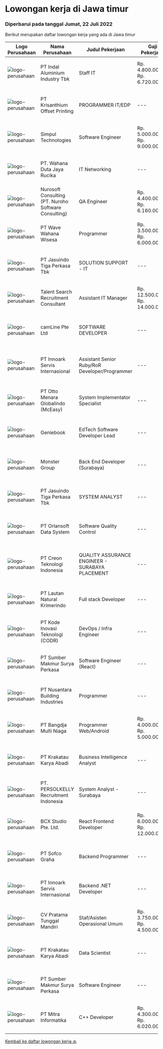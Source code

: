 
  # Lowongan kerja di Jawa timur

  ### Diperbarui pada tanggal Jumat, 22 Juli 2022

  Berikut merupakan daftar lowongan kerja yang ada di Jawa timur

  |Logo Perusahaan | Nama Perusahaan | Judul Pekerjaan | Gaji Pekerjaan | Lokasi | Deskripsi | Tanggal diunggah | Pranala |
  | -------------- | --------------- | --------------- | --------- | --------- | -------------- | ------- | ----------- |
  |![logo-perusahaan](https://image-service-cdn.seek.com.au/ea332c4383ea1b939ad4fc278a71567df6b2972f/ee4dce1061f3f616224767ad58cb2fc751b8d2dc)|PT Indal Aluminium Industry Tbk|Staff IT|Rp. 4.800.000-Rp. 6.720.000|Sidoarjo|Qulifikasi: Pendidikan Min S1 Teknik Komputer Usia maksimu 30 Tahun Memiliki pengalaman yang sama min 2 tahun Memiliki keterampilan dan kemampuan...|Jumat, 22 Juli 2022|https://www.jobstreet.co.id/id/job/staff-it-3966033?token=0~fd89e19a-966e-48e5-92ba-2642fdd1d3f0&sectionRank=1&jobId=jobstreet-id-job-3966033|
|![logo-perusahaan](https://image-service-cdn.seek.com.au/6a0421e7422ea05da7c7df2993a4c36665968f9f/ee4dce1061f3f616224767ad58cb2fc751b8d2dc)|PT Krisanthium Offset Printing|PROGRAMMER IT/EDP|---|Surabaya|Deskripsi PekerjaanKualifikasi :  · Usia 25 – 30 tahun· Minimal D III Tehnik Teknik Informatika/Sistem Informasi/Ilmu komputer atau setara· Pengalaman...|Rabu, 20 Juli 2022|https://www.jobstreet.co.id/id/job/programmer-it-edp-3944502?token=0~fd89e19a-966e-48e5-92ba-2642fdd1d3f0&sectionRank=2&jobId=jobstreet-id-job-3944502|
|![logo-perusahaan](https://image-service-cdn.seek.com.au/86f14356bc1f934fa987c601444edf6762263efa/ee4dce1061f3f616224767ad58cb2fc751b8d2dc)|Simpul Technologies|Software Engineer|Rp. 5.000.000-Rp. 9.000.000|Surabaya|Join our exciting Tech Team as a Full-Stack Software Engineer. Our team builds wonderful Enterprise Tech platform. You will be part of a talented...|Jumat, 22 Juli 2022|https://www.jobstreet.co.id/id/job/software-engineer-3966325?token=0~fd89e19a-966e-48e5-92ba-2642fdd1d3f0&sectionRank=3&jobId=jobstreet-id-job-3966325|
|![logo-perusahaan](https://image-service-cdn.seek.com.au/eb83c1ed9ee5e133cfda608ad027c71f6bb971ed/ee4dce1061f3f616224767ad58cb2fc751b8d2dc)|PT. Wahana Duta Jaya Rucika|IT Networking|---|Jawa Timur|Kualifikasi : Minimal S1 Teknik Informatika/ Komputer/ Sistem Informatika. Memiliki pengalaman dalam bidang Networking minimal 2 tahun. Memiliki...|Selasa, 19 Juli 2022|https://www.jobstreet.co.id/id/job/it-networking-3961879?token=0~fd89e19a-966e-48e5-92ba-2642fdd1d3f0&sectionRank=4&jobId=jobstreet-id-job-3961879|
|![logo-perusahaan](https://image-service-cdn.seek.com.au/80d9f9357b1a2e56b4a86927c47c40f644df9ce9/ee4dce1061f3f616224767ad58cb2fc751b8d2dc)|Nurosoft Consulting (PT. Nuroho Software Consulting)|QA Engineer|Rp. 4.400.000-Rp. 6.160.000|Surabaya|Qualification: Detail-oriented Self-starter and motivated Familiarity with SDLC Passionate in performing Quality Assurance Specification Bachelor's...|Kamis, 21 Juli 2022|https://www.jobstreet.co.id/id/job/qa-engineer-3952877?token=0~fd89e19a-966e-48e5-92ba-2642fdd1d3f0&sectionRank=5&jobId=jobstreet-id-job-3952877|
|![logo-perusahaan](https://image-service-cdn.seek.com.au/81f99fd5b5c717f60e3eba00fe7ce9c269be7dbb/ee4dce1061f3f616224767ad58cb2fc751b8d2dc)|PT Wave Wahana Wisesa|Programmer|Rp. 3.500.000-Rp. 6.000.000|Surabaya|Programmer lowongan1. (&lt;35 years old), S1, related major.2. At least 1 years of experience in PHP,HTML5 and Laravel Frameworks and MySQL/MariaDB.3....|Kamis, 21 Juli 2022|https://www.jobstreet.co.id/id/job/programmer-3947165?token=0~fd89e19a-966e-48e5-92ba-2642fdd1d3f0&sectionRank=6&jobId=jobstreet-id-job-3947165|
|![logo-perusahaan](https://image-service-cdn.seek.com.au/af38d604e6f81bafc849d1c25c6e20a1e8cbc479/ee4dce1061f3f616224767ad58cb2fc751b8d2dc)|PT Jasuindo Tiga Perkasa Tbk|SOLUTION SUPPORT - IT|---|Sidoarjo|KUALIFIKASI : Pendidikan Minimal D3/S1 Teknik Informatika Minimal memiliki 1 tahun pengalaman kerja di bidang yang sama ...|Selasa, 19 Juli 2022|https://www.jobstreet.co.id/id/job/solution-support-it-3962355?token=0~fd89e19a-966e-48e5-92ba-2642fdd1d3f0&sectionRank=7&jobId=jobstreet-id-job-3962355|
|![logo-perusahaan](https://image-service-cdn.seek.com.au/7168f3ed808f08335fbdac2fb7069dcf27f09ea8/ee4dce1061f3f616224767ad58cb2fc751b8d2dc)|Talent Search Recruitment Consultant|Assistant IT Manager|Rp. 12.500.000-Rp. 14.000.000|Surabaya|This position is responsible for Information &amp; Technology Management and Processes.Requirements: Min. 4 (four) years of relative experience in the...|Selasa, 19 Juli 2022|https://www.jobstreet.co.id/id/job/assistant-it-manager-3962116?token=0~fd89e19a-966e-48e5-92ba-2642fdd1d3f0&sectionRank=8&jobId=jobstreet-id-job-3962116|
|![logo-perusahaan](https://image-service-cdn.seek.com.au/b7366e8b01e6aee81a7d1b9b04a5352ee0daf22f/ee4dce1061f3f616224767ad58cb2fc751b8d2dc)|camLine  Pte Ltd|SOFTWARE DEVELOPER|---|Surabaya|Job Description : Involve in the entire development cycle from requirements analysis to design, coding, testing, implementation and support Overseas...|Jumat, 22 Juli 2022|https://www.jobstreet.co.id/id/job/software-developer-3966230?token=0~fd89e19a-966e-48e5-92ba-2642fdd1d3f0&sectionRank=9&jobId=jobstreet-id-job-3966230|
|![logo-perusahaan](https://image-service-cdn.seek.com.au/03d5b2909306d41d8d881d2ac7cfb4a0d8a47045/ee4dce1061f3f616224767ad58cb2fc751b8d2dc)|PT Innoark Servis Internasional|Assistant Senior Ruby/RoR Developer/Programmer|---|Batam|Responsibilities: Working on project-based requirements Providing solution for issues Providing idea to maintain and improve current working system Be...|Rabu, 20 Juli 2022|https://www.jobstreet.co.id/id/job/assistant-senior-ruby-ror-developer-programmer-3944254?token=0~fd89e19a-966e-48e5-92ba-2642fdd1d3f0&sectionRank=10&jobId=jobstreet-id-job-3944254|
|![logo-perusahaan](https://image-service-cdn.seek.com.au/d2fdc8f770780672c481f96da84f09bace4e0084/ee4dce1061f3f616224767ad58cb2fc751b8d2dc)|PT Otto Menara Globalindo (McEasy)|System Implementator Specialist|---|Surabaya|McEasy is a startup company that provide a SaaS (Software as a Service) digital solution and GPS to asisst logistic companies manage their operational...|Rabu, 20 Juli 2022|https://www.jobstreet.co.id/id/job/system-implementator-specialist-3951250?token=0~fd89e19a-966e-48e5-92ba-2642fdd1d3f0&sectionRank=11&jobId=jobstreet-id-job-3951250|
|![logo-perusahaan](https://image-service-cdn.seek.com.au/533dfca0548429794785a13cc75e82c4e4ec7b73/ee4dce1061f3f616224767ad58cb2fc751b8d2dc)|Geniebook|EdTech Software Developer Lead|---|Surabaya|Loved by over 150,000 users, Geniebook is Singapore’s largest online learning platform for English, Mathematics and Science (EMS) syllabus. From...|Rabu, 20 Juli 2022|https://www.jobstreet.co.id/id/job/edtech-software-developer-lead-9745192/origin/sg?token=0~fd89e19a-966e-48e5-92ba-2642fdd1d3f0&sectionRank=12&jobId=jobstreet-sg-job-9745192|
|![logo-perusahaan](https://image-service-cdn.seek.com.au/fde7c35858fa549271ce89711d09acc66907aecf/ee4dce1061f3f616224767ad58cb2fc751b8d2dc)|Monster Group|Back End Developer (Surabaya)|---|Surabaya|Job Description :- Work closely with the IT team in completing projects- Troubleshoot and fix any issues relating to Backend programs- Ensure smooth...|Kamis, 21 Juli 2022|https://www.jobstreet.co.id/id/job/back-end-developer-surabaya-3946683?token=0~fd89e19a-966e-48e5-92ba-2642fdd1d3f0&sectionRank=13&jobId=jobstreet-id-job-3946683|
|![logo-perusahaan](https://image-service-cdn.seek.com.au/f9cd043f1011fee386470591649d3e30b502df59/ee4dce1061f3f616224767ad58cb2fc751b8d2dc)|PT Jasuindo Tiga Perkasa Tbk|SYSTEM ANALYST|---|Jawa Timur|KUALIFIKASI : Pendidikan S1 Teknik Informatika Pengalaman minimal 3 tahun dibidang yg sama Memiliki kemampuan Bahasa Inggris  minimal  pasif ...|Selasa, 19 Juli 2022|https://www.jobstreet.co.id/id/job/system-analyst-3962405?token=0~fd89e19a-966e-48e5-92ba-2642fdd1d3f0&sectionRank=14&jobId=jobstreet-id-job-3962405|
|![logo-perusahaan](https://image-service-cdn.seek.com.au/5c6844f677feba822f416928a6c156ad5662c591/ee4dce1061f3f616224767ad58cb2fc751b8d2dc)|PT Orlansoft Data System|Software Quality Control|---|Jawa Timur|Deskripsi pekerjaan:* Bertanggung jawab terhadap jaminan kualitas software* Melakukan semua jenis pengujian software termasuk fungsionalitas,...|Kamis, 21 Juli 2022|https://www.jobstreet.co.id/id/job/software-quality-control-3964549?token=0~fd89e19a-966e-48e5-92ba-2642fdd1d3f0&sectionRank=15&jobId=jobstreet-id-job-3964549|
|![logo-perusahaan](https://image-service-cdn.seek.com.au/ef19ccb6be2179322c1a4b8336cc82227bef4368/ee4dce1061f3f616224767ad58cb2fc751b8d2dc)|PT Creon Teknologi Indonesia|QUALITY ASSURANCE ENGINEER - SURABAYA PLACEMENT|---|Surabaya|Job Responsibilities: Software testing of e-Commerce and websites. Prepare and set up test framework and environment. Participate in software design...|Kamis, 21 Juli 2022|https://www.jobstreet.co.id/id/job/quality-assurance-engineer-surabaya-placement-3965151?token=0~fd89e19a-966e-48e5-92ba-2642fdd1d3f0&sectionRank=16&jobId=jobstreet-id-job-3965151|
|![logo-perusahaan](https://image-service-cdn.seek.com.au/b748981387a7675e8ba20c556661ea6420f5e17f/ee4dce1061f3f616224767ad58cb2fc751b8d2dc)|PT Lautan Natural Krimerindo|Full stack Developer|---|Mojokerto|Membangun aplikasi baik web maupun mobile (Android) untuk membantu data collection dan operasional perusahaan. Mengidentifikasi, mendesign, dan...|Rabu, 20 Juli 2022|https://www.jobstreet.co.id/id/job/full-stack-developer-3944058?token=0~fd89e19a-966e-48e5-92ba-2642fdd1d3f0&sectionRank=17&jobId=jobstreet-id-job-3944058|
|![logo-perusahaan](https://image-service-cdn.seek.com.au/6d97a4ffe0f325e8e84b260a2064eead4009eff7/ee4dce1061f3f616224767ad58cb2fc751b8d2dc)|PT Kode Inovasi Teknologi (CODR)|DevOps / Infra Engineer|---|Yogyakarta|Minimum Requirements: Understand the basics of Security Best Practices Solid understanding of DevOps Philosophy, Agile Methods, and Infrastructure as...|Kamis, 21 Juli 2022|https://www.jobstreet.co.id/id/job/devops-infra-engineer-3965698?token=0~fd89e19a-966e-48e5-92ba-2642fdd1d3f0&sectionRank=18&jobId=jobstreet-id-job-3965698|
|![logo-perusahaan](https://image-service-cdn.seek.com.au/2bb020942b57424abf5747dd3e479a3482b19d4b/ee4dce1061f3f616224767ad58cb2fc751b8d2dc)|PT Sumber Makmur Surya Perkasa|Software Engineer (React)|---|Surabaya|Who are we looking for?“Steel and building materials distributor are looking for a Software Engineer!”What do you have in mind when you read the words...|Kamis, 21 Juli 2022|https://www.jobstreet.co.id/id/job/software-engineer-react-3964635?token=0~fd89e19a-966e-48e5-92ba-2642fdd1d3f0&sectionRank=19&jobId=jobstreet-id-job-3964635|
|![logo-perusahaan](https://image-service-cdn.seek.com.au/19815d858db79ae1ac28b9a5a3eef3602a38d196/ee4dce1061f3f616224767ad58cb2fc751b8d2dc)|PT Nusantara Building Industries|Programmer|---|Jakarta Raya|Melakukan pembuatan dan perbaikan aplikasi Web Based atau Mobile Based  Kualifikasi: Usia maksimal 30 tahun Pendidikan D3/S1 Teknik/Manajemen...|Rabu, 20 Juli 2022|https://www.jobstreet.co.id/id/job/programmer-3964127?token=0~fd89e19a-966e-48e5-92ba-2642fdd1d3f0&sectionRank=20&jobId=jobstreet-id-job-3964127|
|![logo-perusahaan](https://image-service-cdn.seek.com.au/5a6c5efb1f5f8fb125b5b5a613be05fd8869ce0b/ee4dce1061f3f616224767ad58cb2fc751b8d2dc)|PT Bangdja Multi Niaga|Programmer Web/Android|Rp. 4.000.000-Rp. 5.000.000|Sidoarjo|Responsibilities : Managing and make sure all application programs keep to standard requirement, documentation, and procedure. Communicates with...|Rabu, 20 Juli 2022|https://www.jobstreet.co.id/id/job/programmer-web-android-3951512?token=0~fd89e19a-966e-48e5-92ba-2642fdd1d3f0&sectionRank=21&jobId=jobstreet-id-job-3951512|
|![logo-perusahaan](https://image-service-cdn.seek.com.au/b2d1f3ffed82713bb6c2c91fa675bbfd0cfb2ac6/ee4dce1061f3f616224767ad58cb2fc751b8d2dc)|PT Krakatau Karya Abadi|Business Intelligence Analyst|---|Surabaya|Surabaya, IndonesiaBusiness Intelligence AnalystAbout SuperWe are a group of business enthusiasts, scientists, communicators, designers, productive...|Rabu, 20 Juli 2022|https://www.jobstreet.co.id/id/job/business-intelligence-analyst-3964058?token=0~fd89e19a-966e-48e5-92ba-2642fdd1d3f0&sectionRank=22&jobId=jobstreet-id-job-3964058|
|![logo-perusahaan](https://image-service-cdn.seek.com.au/a778cc2d537d275f0abc3d64068f14c4c640057e/ee4dce1061f3f616224767ad58cb2fc751b8d2dc)|PT. PERSOLKELLY Recruitment Indonesia|System Analyst - Surabaya|---|Surabaya|Job Description: Deploy, maintain, and troubleshoot core business applications, including application servers, associated hardware, endpoints, and...|Selasa, 19 Juli 2022|https://www.jobstreet.co.id/id/job/system-analyst-surabaya-3961447?token=0~fd89e19a-966e-48e5-92ba-2642fdd1d3f0&sectionRank=23&jobId=jobstreet-id-job-3961447|
|![logo-perusahaan](https://image-service-cdn.seek.com.au/21406f519358b8335deea1347e37dfc2ef150f79/ee4dce1061f3f616224767ad58cb2fc751b8d2dc)|BCX Studio Pte. Ltd.|React Frontend Developer|Rp. 6.000.000-Rp. 12.000.000|Bali|BCX Studio is a Singapore-based company, our mission is to build an enterprise-grade online commerce platform to empower SME to compete in the...|Rabu, 20 Juli 2022|https://www.jobstreet.co.id/id/job/react-frontend-developer-9761800/origin/sg?token=0~fd89e19a-966e-48e5-92ba-2642fdd1d3f0&sectionRank=24&jobId=jobstreet-sg-job-9761800|
|![logo-perusahaan](https://image-service-cdn.seek.com.au/5cf1d101b0ea9357b19eed6c500ae4ef35951d55/ee4dce1061f3f616224767ad58cb2fc751b8d2dc)|PT Sofco Graha|Backend Programmer|---|Jakarta Pusat|Requirements : Menguasai Java &amp; Spring Boot Framework Memahami konsep REST API Menguasai SQL (khususnya untuk database PostgreSQL) Menguasai...|Kamis, 21 Juli 2022|https://www.jobstreet.co.id/id/job/backend-programmer-3965387?token=0~fd89e19a-966e-48e5-92ba-2642fdd1d3f0&sectionRank=25&jobId=jobstreet-id-job-3965387|
|![logo-perusahaan](https://image-service-cdn.seek.com.au/03d5b2909306d41d8d881d2ac7cfb4a0d8a47045/ee4dce1061f3f616224767ad58cb2fc751b8d2dc)|PT Innoark Servis Internasional|Backend .NET Developer|---|Bandung|.NET Developer responsibilities include: Analyzing system requirements and prioritizing tasks Writing clean, testable code using .NET programming...|Kamis, 21 Juli 2022|https://www.jobstreet.co.id/id/job/backend-.net-developer-3953152?token=0~fd89e19a-966e-48e5-92ba-2642fdd1d3f0&sectionRank=26&jobId=jobstreet-id-job-3953152|
|![logo-perusahaan](https://image-service-cdn.seek.com.au/69fe9af9c1cc58d483c23d652d1145bb0f0e7f77/ee4dce1061f3f616224767ad58cb2fc751b8d2dc)|CV Pratama Tunggal Mandiri|Staf/Asisten Operasional Umum|Rp. 3.750.000-Rp. 4.500.000|Jawa Timur|Dibutuhkan Staf/Asisten Operasional UmumBekerja mencakup semua bagian (umum) atau general issueSiap bekerja di kantor maupun di lapanganWajib memiliki...|Selasa, 19 Juli 2022|https://www.jobstreet.co.id/id/job/staf-asisten-operasional-umum-3962528?token=0~fd89e19a-966e-48e5-92ba-2642fdd1d3f0&sectionRank=27&jobId=jobstreet-id-job-3962528|
|![logo-perusahaan](https://image-service-cdn.seek.com.au/b2d1f3ffed82713bb6c2c91fa675bbfd0cfb2ac6/ee4dce1061f3f616224767ad58cb2fc751b8d2dc)|PT Krakatau Karya Abadi|Data Scientist|---|Surabaya|Surabaya, IndonesiaData ScientistAbout Super We are a group of business enthusiasts, scientists, communicators, designers, productive mothers and many...|Rabu, 20 Juli 2022|https://www.jobstreet.co.id/id/job/data-scientist-3964036?token=0~fd89e19a-966e-48e5-92ba-2642fdd1d3f0&sectionRank=28&jobId=jobstreet-id-job-3964036|
|![logo-perusahaan](https://image-service-cdn.seek.com.au/2bb020942b57424abf5747dd3e479a3482b19d4b/ee4dce1061f3f616224767ad58cb2fc751b8d2dc)|PT Sumber Makmur Surya Perkasa|Software Engineer|---|Surabaya|Who are we looking for?Have you ever thought of being part of an agile team that leverages technology to provide an innovative way for people to buy...|Kamis, 21 Juli 2022|https://www.jobstreet.co.id/id/job/software-engineer-3964612?token=0~fd89e19a-966e-48e5-92ba-2642fdd1d3f0&sectionRank=29&jobId=jobstreet-id-job-3964612|
|![logo-perusahaan](https://image-service-cdn.seek.com.au/f41a3a3e89984f2dabec38a3b33e4fa0e4b94970/ee4dce1061f3f616224767ad58cb2fc751b8d2dc)|PT Mitra Informatika|C++ Developer|Rp. 4.300.000-Rp. 6.020.000|Surabaya|About Mitra Informatika Mitra Informatika is an IT company based in Surabaya that positioning itself to become the market leader in providing...|Kamis, 21 Juli 2022|https://www.jobstreet.co.id/id/job/c-developer-3945781?token=0~fd89e19a-966e-48e5-92ba-2642fdd1d3f0&sectionRank=30&jobId=jobstreet-id-job-3945781|


  [Kembali ke daftar lowongan kerja 🔙](../README.md#daftar-lowongan-kerja)
  